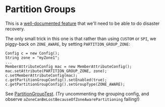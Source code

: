 # Partition Groups

This is a [well-documented feature](https://docs.hazelcast.com/hazelcast/5.1/clusters/partition-group-configuration) that we'll need to be able to do disaster recovery.

The only small trick in this one is that rather than using `CUSTOM` or `SPI`, we piggy-back on `ZONE_AWARE`, by setting `PARTITION_GROUP_ZONE`:

```
Config c = new Config();
String zone = "myZone1";
...
MemberAttributeConfig mac = new MemberAttributeConfig();
mac.setAttribute(PARTITION_GROUP_ZONE, zone);
c.setMemberAttributeConfig(mac);
c.getPartitionGroupConfig().setEnabled(true);
c.getPartitionGroupConfig().setGroupType(ZONE_AWARE);
```

See [PartitionGroupTest](../../../../../test/java/org/ogreg/hazelcast/PartitionGroupTest.java).
(Try uncommenting the grouping config, and observe `aZoneCanBeLostBecauseOfZoneAwarePartitioning` failing!)
